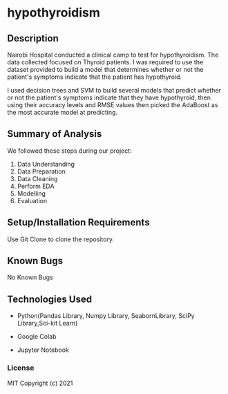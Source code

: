 # hypothyroidism

## Description

Nairobi Hospital conducted a clinical camp to test for hypothyroidism. The data collected focused on Thyroid patients. I was required to use the dataset provided to build a model that determines whether or not the patient's symptoms indicate that the patient has hypothyroid.

I used decision trees and SVM to build several models that predict whether or not the patient's symptoms indicate that they have hypothyroid, then using their accuracy levels and RMSE values then picked the AdaBoost as the most accurate model at predicting.

## Summary of Analysis
We followed these steps during our project:
1. Data Understanding
2. Data Preparation
3. Data Cleaning
4. Perform EDA
5. Modelling
6. Evaluation

## Setup/Installation Requirements
Use Git Clone to clone the repository. 

## Known Bugs
No Known Bugs

## Technologies Used
* Python(Pandas Library, Numpy Library, SeabornLibrary, SciPy Library,Sci-kit Learn)

* Google Colab

* Jupyter Notebook

### License
MIT
Copyright (c) 2021  
